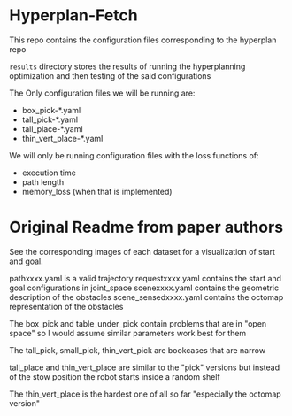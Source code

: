 # Hyperplan-Fetch

This repo contains the configuration files corresponding to the hyperplan repo

`results` directory stores the results of running the hyperplanning optimization and then testing of the said configurations

The Only configuration files we will be running are:
- box_pick-*.yaml
- tall_pick-*.yaml
- tall_place-*.yaml
- thin_vert_place-*.yaml

We will only be running configuration files with the loss functions of:
- execution time
- path length
- memory_loss (when that is implemented)

# Original Readme from paper authors
See the corresponding images of each dataset for a visualization of start and goal.


pathxxxx.yaml is a valid trajectory
requestxxxx.yaml contains the start and goal configurations in joint_space
scenexxxx.yaml contains the geometric description of the obstacles
scene_sensedxxxx.yaml contains the octomap representation of the obstacles

The box_pick and table_under_pick contain problems that are in "open space" so I would assume similar
parameters work best for them

The tall_pick, small_pick, thin_vert_pick are bookcases that are narrow

tall_place and thin_vert_place are similar to the "pick" versions but instead of the stow position the robot
starts inside a random shelf

The thin_vert_place is the hardest one of all so far "especially the octomap version"
